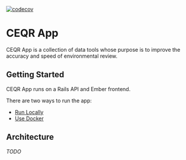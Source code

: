 [![codecov](https://codecov.io/gh/NYCPlanning/ceqr-app/branch/master/graph/badge.svg)](https://codecov.io/gh/NYCPlanning/ceqr-app)

# CEQR App

CEQR App is a collection of data tools whose purpose is to improve the accuracy and speed of environmental review.

## Getting Started

CEQR App runs on a Rails API and Ember frontend.

There are two ways to run the app: 

- [Run Locally](LOCALDEV.md)
- [Use Docker](DOCKER.md)

## Architecture

_TODO_
